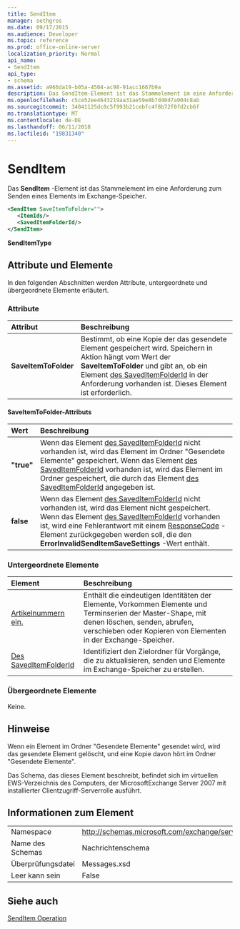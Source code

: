 ```yaml
---
title: SendItem
manager: sethgros
ms.date: 09/17/2015
ms.audience: Developer
ms.topic: reference
ms.prod: office-online-server
localization_priority: Normal
api_name:
- SendItem
api_type:
- schema
ms.assetid: a966da19-b05a-4504-ac98-91acc1667b9a
description: Das SendItem-Element ist das Stammelement im eine Anforderung zum Senden eines Elements im Exchange-Speicher.
ms.openlocfilehash: c5ce52ee4643219aa31ae59e8b7d40d7a904c8ab
ms.sourcegitcommit: 34041125dc8c5f993b21cebfc4f8b72f0fd2cb6f
ms.translationtype: MT
ms.contentlocale: de-DE
ms.lasthandoff: 06/11/2018
ms.locfileid: "19831340"
---
```

# <a name="senditem"></a>SendItem

Das **SendItem** -Element ist das Stammelement im eine Anforderung zum Senden eines Elements im Exchange-Speicher. 
  
```xml
<SendItem SaveItemToFolder="">
   <ItemIds/>
   <SavedItemFolderId/>
</SendItem>
```

 **SendItemType**
## <a name="attributes-and-elements"></a>Attribute und Elemente

In den folgenden Abschnitten werden Attribute, untergeordnete und übergeordnete Elemente erläutert.
  
### <a name="attributes"></a>Attribute

|**Attribut**|**Beschreibung**|
|:-----|:-----|
|**SaveItemToFolder** <br/> |Bestimmt, ob eine Kopie der das gesendete Element gespeichert wird. Speichern in Aktion hängt vom Wert der **SaveItemToFolder** und gibt an, ob ein Element [des SavedItemFolderId](saveditemfolderid.md) in der Anforderung vorhanden ist. Dieses Element ist erforderlich.  <br/> |
   
#### <a name="saveitemtofolder-attribute"></a>SaveItemToFolder-Attributs

|**Wert**|**Beschreibung**|
|:-----|:-----|
|**"true"** <br/> |Wenn das Element [des SavedItemFolderId](saveditemfolderid.md) nicht vorhanden ist, wird das Element im Ordner "Gesendete Elemente" gespeichert. Wenn das Element [des SavedItemFolderId](saveditemfolderid.md) vorhanden ist, wird das Element im Ordner gespeichert, die durch das Element [des SavedItemFolderId](saveditemfolderid.md) angegeben ist.  <br/> |
|**false** <br/> |Wenn das Element [des SavedItemFolderId](saveditemfolderid.md) nicht vorhanden ist, wird das Element nicht gespeichert. Wenn das Element [des SavedItemFolderId](saveditemfolderid.md) vorhanden ist, wird eine Fehlerantwort mit einem [ResponseCode](responsecode.md) -Element zurückgegeben werden soll, die den **ErrorInvalidSendItemSaveSettings** -Wert enthält.  <br/> |
   
### <a name="child-elements"></a>Untergeordnete Elemente

|**Element**|**Beschreibung**|
|:-----|:-----|
|[Artikelnummern ein.](itemids.md) <br/> |Enthält die eindeutigen Identitäten der Elemente, Vorkommen Elemente und Terminserien der Master-Shape, mit denen löschen, senden, abrufen, verschieben oder Kopieren von Elementen in der Exchange-Speicher.  <br/> |
|[Des SavedItemFolderId](saveditemfolderid.md) <br/> |Identifiziert den Zielordner für Vorgänge, die zu aktualisieren, senden und Elemente im Exchange-Speicher zu erstellen.  <br/> |
   
### <a name="parent-elements"></a>Übergeordnete Elemente

Keine.
  
## <a name="remarks"></a>Hinweise

Wenn ein Element im Ordner "Gesendete Elemente" gesendet wird, wird das gesendete Element gelöscht, und eine Kopie davon hört im Ordner "Gesendete Elemente".
  
Das Schema, das dieses Element beschreibt, befindet sich im virtuellen EWS-Verzeichnis des Computers, der MicrosoftExchange Server 2007 mit installierter Clientzugriff-Serverrolle ausführt.
  
## <a name="element-information"></a>Informationen zum Element

|||
|:-----|:-----|
|Namespace  <br/> |http://schemas.microsoft.com/exchange/services/2006/messages  <br/> |
|Name des Schemas  <br/> |Nachrichtenschema  <br/> |
|Überprüfungsdatei  <br/> |Messages.xsd  <br/> |
|Leer kann sein  <br/> |False  <br/> |
   
## <a name="see-also"></a>Siehe auch



[SendItem Operation](senditem-operation.md)

